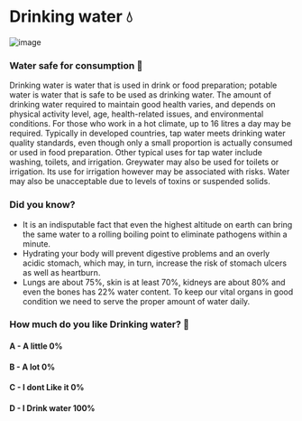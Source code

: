 # Drinking water 💧
![image](https://user-images.githubusercontent.com/95123951/196153929-2f480a07-bc5f-4de5-baa7-863edd333a4c.png)

### Water safe for consumption 🚰

Drinking water is water that is used in drink or food preparation; potable water is water that is safe to be used as drinking water. The amount of drinking water required to maintain good health varies, and depends on physical activity level, age, health-related issues, and environmental conditions. For those who work in a hot climate, up to 16 litres a day may be required. Typically in developed countries, tap water meets drinking water quality standards, even though only a small proportion is actually consumed or used in food preparation. Other typical uses for tap water include washing, toilets, and irrigation. Greywater may also be used for toilets or irrigation. Its use for irrigation however may be associated with risks. Water may also be unacceptable due to levels of toxins or suspended solids.

### Did you know?

* It is an indisputable fact that even the highest altitude on earth can bring the same water to a rolling boiling point to eliminate pathogens within a minute.
* Hydrating your body will prevent digestive problems and an overly acidic stomach, which may, in turn, increase the risk of stomach ulcers as well as heartburn.
* Lungs are about 75%, skin is at least 70%, kidneys are about 80% and even the bones has 22% water content. To keep our vital organs in good condition we need to serve the proper amount of water daily.

### How much do you like Drinking water? 🌊
#### A - A little       0%
#### B - A lot          0%
#### C - I dont Like it 0%
#### D - I Drink water  100%

